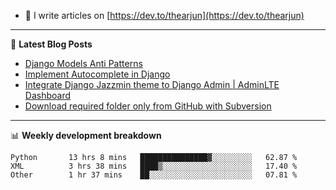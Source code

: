 <!-- ![My Profile Introduction Image](https://i.ibb.co/tLFZ15Q/gh.png) -->
- 📝 I write articles on [https://dev.to/thearjun](https://dev.to/thearjun)

-------

📕 **Latest Blog Posts**
<!-- BLOG-POST-LIST:START -->
- [Django Models Anti Patterns](https://dev.to/thearjun/django-models-anti-patterns-1ma1)
- [Implement Autocomplete in Django](https://dev.to/thearjun/implement-autocomplete-in-django-3h20)
- [Integrate Django Jazzmin theme to Django Admin | AdminLTE Dashboard](https://dev.to/thearjun/integrate-django-jazzmin-theme-to-django-admin-adminlte-dashboard-5aao)
- [Download required folder only from GitHub with Subversion](https://dev.to/thearjun/download-required-folder-only-from-github-with-subversion-2gpc)
<!-- BLOG-POST-LIST:END -->

-------

📊 **Weekly development breakdown**
<!--START_SECTION:waka-->

```text
Python       13 hrs 8 mins   ███████████████▓░░░░░░░░░   62.87 %
XML          3 hrs 38 mins   ████▒░░░░░░░░░░░░░░░░░░░░   17.40 %
Other        1 hr 37 mins    ██░░░░░░░░░░░░░░░░░░░░░░░   07.81 %
```

<!--END_SECTION:waka-->
<img src='https://profile-counter.glitch.me/thearjun/count.svg' width='0px'>
